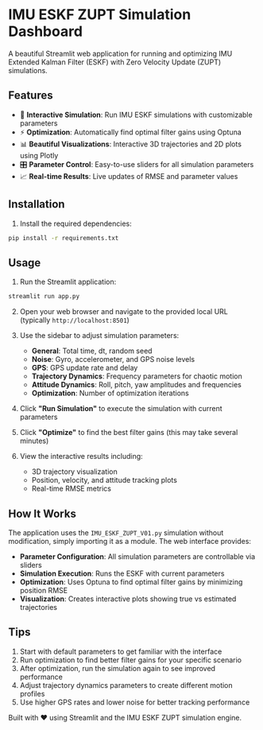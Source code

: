 # IMU ESKF ZUPT Simulation Dashboard

A beautiful Streamlit web application for running and optimizing IMU Extended Kalman Filter (ESKF) with Zero Velocity Update (ZUPT) simulations.

## Features

- 🎯 **Interactive Simulation**: Run IMU ESKF simulations with customizable parameters
- ⚡ **Optimization**: Automatically find optimal filter gains using Optuna
- 📊 **Beautiful Visualizations**: Interactive 3D trajectories and 2D plots using Plotly
- 🎛️ **Parameter Control**: Easy-to-use sliders for all simulation parameters
- 📈 **Real-time Results**: Live updates of RMSE and parameter values

## Installation

1. Install the required dependencies:
```bash
pip install -r requirements.txt
```

## Usage

1. Run the Streamlit application:
```bash
streamlit run app.py
```

2. Open your web browser and navigate to the provided local URL (typically `http://localhost:8501`)

3. Use the sidebar to adjust simulation parameters:
   - **General**: Total time, dt, random seed
   - **Noise**: Gyro, accelerometer, and GPS noise levels
   - **GPS**: GPS update rate and delay
   - **Trajectory Dynamics**: Frequency parameters for chaotic motion
   - **Attitude Dynamics**: Roll, pitch, yaw amplitudes and frequencies
   - **Optimization**: Number of optimization iterations

4. Click **"Run Simulation"** to execute the simulation with current parameters

5. Click **"Optimize"** to find the best filter gains (this may take several minutes)

6. View the interactive results including:
   - 3D trajectory visualization
   - Position, velocity, and attitude tracking plots
   - Real-time RMSE metrics

## How It Works

The application uses the `IMU_ESKF_ZUPT_V01.py` simulation without modification, simply importing it as a module. The web interface provides:

- **Parameter Configuration**: All simulation parameters are controllable via sliders
- **Simulation Execution**: Runs the ESKF with current parameters
- **Optimization**: Uses Optuna to find optimal filter gains by minimizing position RMSE
- **Visualization**: Creates interactive plots showing true vs estimated trajectories

## Tips

1. Start with default parameters to get familiar with the interface
2. Run optimization to find better filter gains for your specific scenario
3. After optimization, run the simulation again to see improved performance
4. Adjust trajectory dynamics parameters to create different motion profiles
5. Use higher GPS rates and lower noise for better tracking performance

Built with ❤️ using Streamlit and the IMU ESKF ZUPT simulation engine. 
